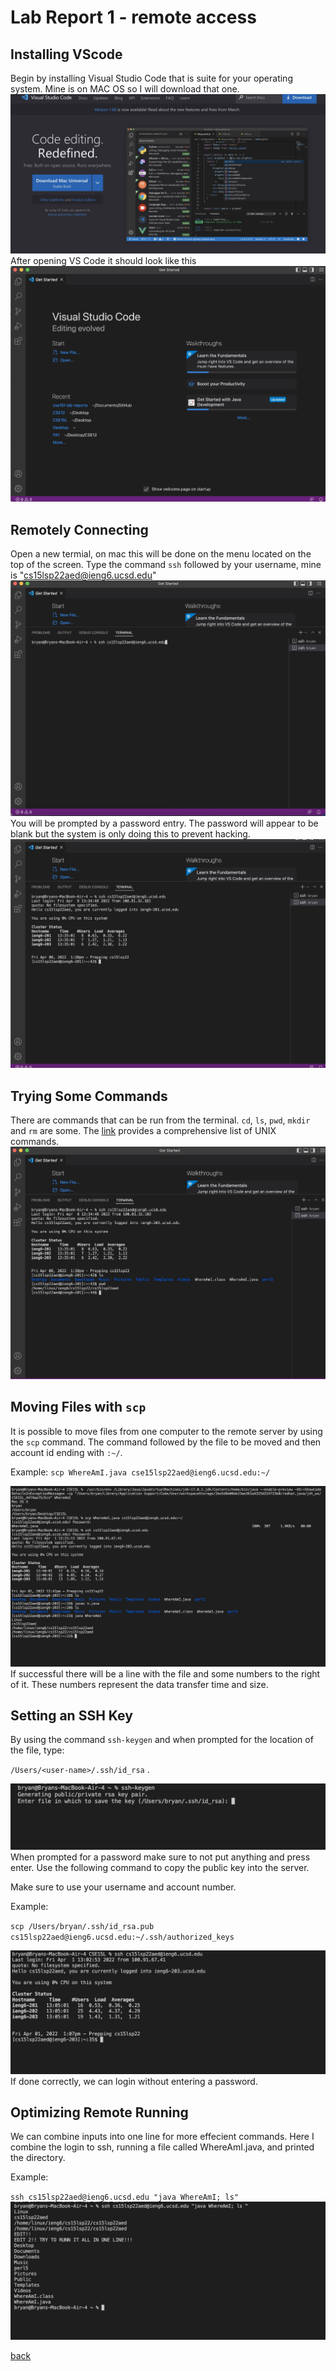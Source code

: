 # Lab Report 1 - remote access

## **Installing VScode**

Begin by installing Visual Studio Code that is suite for your operating system. Mine is on MAC OS so I will download that one.
![Image](report1images/VSCODEINSTALL.jpg)
After opening VS Code it should look like this
![Image](report1images/openVS.jpg)

## **Remotely Connecting**

Open a new termial, on mac this will be done on the menu located on the top of the screen. Type the command `ssh` followed by your username, mine is "cs15lsp22aed@ieng6.ucsd.edu"
![image](report1images/sshType.jpg)
You will be prompted by a password entry. The password will appear to be blank but the system is only doing this to prevent hacking. 
![Image](report1images/sshLogin.jpg)

## **Trying Some Commands**

There are commands that can be run from the terminal. `cd`, `ls`,  `pwd`, `mkdir` and `rm` are some. 
The [link](https://en.wikipedia.org/wiki/List_of_Unix_commands) provides a comprehensive list of UNIX commands.
![Image](report1images/sshCommands.jpg)


## **Moving Files with `scp`**

It is possible to move files from one computer to the remote server by using the `scp` command. The command followed by the file to be moved and then account id ending with `:~/`. 

Example: `scp WhereAmI.java cse15lsp22aed@ieng6.ucsd.edu:~/`

![Image](report1images/scp.jpg)
If successful there will be a line with the file and some numbers to the right of it. These numbers represent the data transfer time and size.


## **Setting an SSH Key**

By using the command `ssh-keygen` and when prompted for the location of the file, type: 

`/Users/<user-name>/.ssh/id_rsa` .

![Image](report1images/keygen.jpg)
When prompted for a password make sure to not put anything and press enter.  Use the following command to copy the public key into the server. 

Make sure to use your username and account number.

Example: 

`scp /Users/bryan/.ssh/id_rsa.pub cs15lsp22aed@ieng6.ucsd.edu:~/.ssh/authorized_keys`

![Image](report1images/noPassLogin.jpg)
If done correctly, we can login without entering a password.

## **Optimizing Remote Running**

We can combine inputs into one line for more effecient commands. Here I combine the login to ssh, running a file called WhereAmI.java, and printed the directory. 

Example: 

`ssh cs15lsp22aed@ieng6.ucsd.edu "java WhereAmI; ls"`
![Image](report1images/fast.jpg)


[back](https://bchoucsd.github.io/cse15l-lab-reports/)


